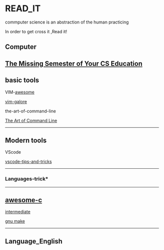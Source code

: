 # READ_IT

commputer science is an abstraction of the human practicing

In order to get cross it ,Read it!

## Computer 

[The Missing Semester of Your CS Education](https://missing.csail.mit.edu/)
-------------------
**basic tools**
---------
VIM-[awesome](https://github.com/akrawchyk/awesome-vim#table-of-contents)

[vim-galore](https://github.com/mhinz/vim-galore)

the-art-of-command-line

[The Art of Command Line](https://github.com/jlevy/the-art-of-command-line#the-art-of-command-line)

--------------
**Modern tools**
------------
VScode

[vscode-tips-and-tricks](https://github.com/microsoft/vscode-tips-and-tricks)



--------------
### Languages-trick*

--------
**[awesome-c](https://github.com/oz123/awesome-c)**
----

[intermediate](https://github.com/oz123/awesome-c#intermediate-resources-online)


[gnu make](https://www.gnu.org/software/make/manual/html_node/index.html)

---------

## Language_English

    
